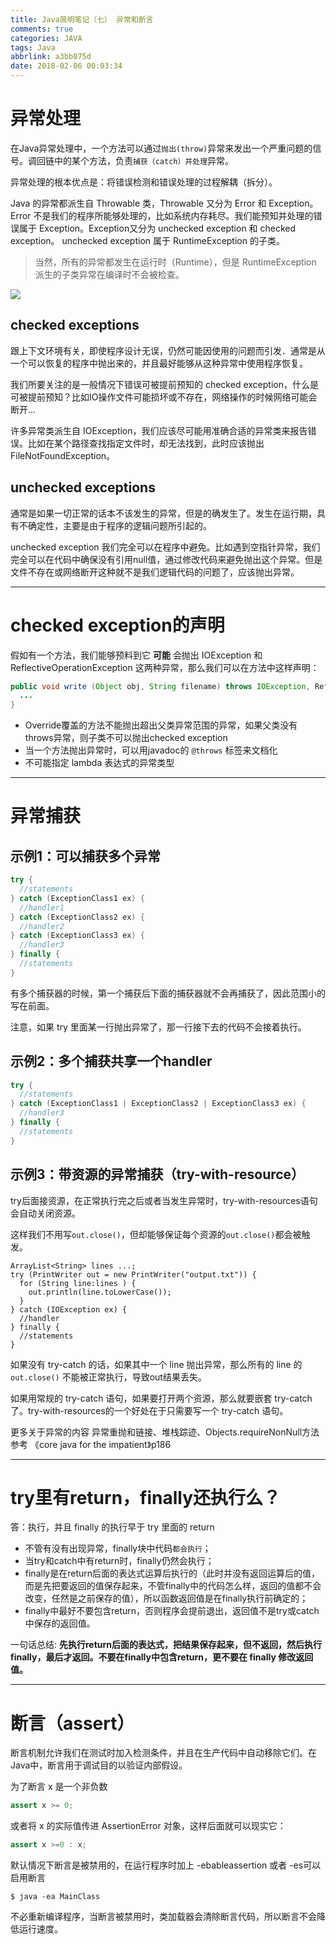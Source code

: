 ```yaml
---
title: Java简明笔记（七） 异常和断言
comments: true
categories: JAVA
tags: Java
abbrlink: a3bb075d
date: 2018-02-06 00:03:34
---
```


# 异常处理

在Java异常处理中，一个方法可以通过`抛出(throw)`异常来发出一个严重问题的信号。调回链中的某个方法，负责`捕获（catch）并处理`异常。

异常处理的根本优点是：将错误检测和错误处理的过程解耦（拆分）。

Java 的异常都派生自 Throwable 类，Throwable 又分为 Error 和 Exception。Error 不是我们的程序所能够处理的，比如系统内存耗尽。我们能预知并处理的错误属于 Exception。Exception又分为 unchecked exception 和 checked exception。 unchecked exception 属于 RuntimeException 的子类。

> 当然，所有的异常都发生在运行时（Runtime），但是 RuntimeException 派生的子类异常在编译时不会被检查。

![](../../../../images/Java/Throwable.png)

<!-- more -->

## checked exceptions

跟上下文环境有关，即使程序设计无误，仍然可能因使用的问题而引发．通常是从一个可以恢复的程序中抛出来的，并且最好能够从这种异常中使用程序恢复。

我们所要关注的是一般情况下错误可被提前预知的 checked exception，什么是可被提前预知？比如IO操作文件可能损坏或不存在，网络操作的时候网络可能会断开...

许多异常类派生自 IOException，我们应该尽可能用准确合适的异常类来报告错误。比如在某个路径查找指定文件时，却无法找到，此时应该抛出 FileNotFoundException。

## unchecked exceptions

通常是如果一切正常的话本不该发生的异常，但是的确发生了。发生在运行期，具有不确定性，主要是由于程序的逻辑问题所引起的。

unchecked exception 我们完全可以在程序中避免。比如遇到空指针异常，我们完全可以在代码中确保没有引用null值，通过修改代码来避免抛出这个异常。但是文件不存在或网络断开这种就不是我们逻辑代码的问题了，应该抛出异常。



---

# checked exception的声明

假如有一个方法，我们能够预料到它 **可能** 会抛出 IOException 和 ReflectiveOperationException 这两种异常，那么我们可以在方法中这样声明：

```java
public void write (Object obj, String filename) throws IOException, ReflectiveOperationException {
  ...
}
```

* Override覆盖的方法不能抛出超出父类异常范围的异常，如果父类没有throws异常，则子类不可以抛出checked exception
* 当一个方法抛出异常时，可以用javadoc的 `@throws` 标签来文档化
* 不可能指定 lambda 表达式的异常类型

---

# 异常捕获

## 示例1：可以捕获多个异常

```java
try {
  //statements
} catch (ExceptionClass1 ex) {
  //handler1
} catch (ExceptionClass2 ex) {
  //handler2
} catch (ExceptionClass3 ex) {
  //handler3
} finally {
  //statements
}
```

有多个捕获器的时候，第一个捕获后下面的捕获器就不会再捕获了，因此范围小的写在前面。

注意，如果 try 里面某一行抛出异常了，那一行接下去的代码不会接着执行。

## 示例2：多个捕获共享一个handler

```java
try {
  //statements
} catch (ExceptionClass1 | ExceptionClass2 | ExceptionClass3 ex) {
  //handler3
} finally {
  //statements
}
```

## 示例3：带资源的异常捕获（try-with-resource）

try后面接资源，在正常执行完之后或者当发生异常时，try-with-resources语句会自动关闭资源。

这样我们不用写`out.close()`，但却能够保证每个资源的`out.close()`都会被触发。

```
ArrayList<String> lines ...;
try (PrintWriter out = new PrintWriter("output.txt")) {
  for (String line:lines ) {
    out.println(line.toLowerCase());
  }
} catch (IOException ex) {
  //handler
} finally {
  //statements
}
```

如果没有 try-catch 的话，如果其中一个 line 抛出异常，那么所有的 line 的 `out.close()` 不能被正常执行，导致out结果丢失。

如果用常规的 try-catch 语句，如果要打开两个资源，那么就要嵌套 try-catch 了。try-with-resources的一个好处在于只需要写一个 try-catch 语句。

更多关于异常的内容 异常重抛和链接、堆栈踪迹、Objects.requireNonNull方法参考 《core java for the impatient》p186

---

# try里有return，finally还执行么？

答：执行，并且 finally 的执行早于 try 里面的 return  

* 不管有没有出现异常，finally块中代码`都会执行`；
* 当try和catch中有return时，finally仍然会执行；
* finally是在return后面的表达式运算后执行的（此时并没有返回运算后的值，而是先把要返回的值保存起来，不管finally中的代码怎么样，返回的值都不会改变，任然是之前保存的值），所以函数返回值是在finally执行前确定的；
* finally中最好不要包含return，否则程序会提前退出，返回值不是try或catch中保存的返回值。

一句话总结: **先执行return后面的表达式，把结果保存起来，但不返回，然后执行finally，最后才返回。不要在finally中包含return，更不要在 finally 修改返回值。**

---

# 断言（assert）

断言机制允许我们在测试时加入检测条件，并且在生产代码中自动移除它们。在Java中，断言用于调试目的以验证内部假设。

为了断言 x 是一个非负数
```java
assert x >= 0;
```

或者将 x 的实际值传进 AssertionError 对象，这样后面就可以现实它：
```java
assert x >=0 : x;
```

默认情况下断言是被禁用的，在运行程序时加上 -ebableassertion 或者 -es可以启用断言

```
$ java -ea MainClass
```

不必重新编译程序，当断言被禁用时，类加载器会清除断言代码，所以断言不会降低运行速度。
